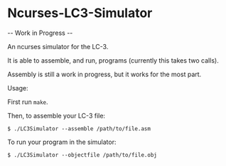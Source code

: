 # Ncurses-LC3-Simulator

-- Work in Progress --

An ncurses simulator for the LC-3.

It is able to assemble, and run, programs (currently this takes two calls).

Assembly is still a work in progress, but it works for the most part.

Usage:

First run `make`.

Then, to assemble your LC-3 file:
```shell
$ ./LC3Simulator --assemble /path/to/file.asm
```

To run your program in the simulator:
```shell
$ ./LC3Simulator --objectfile /path/to/file.obj
```

